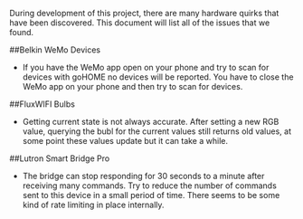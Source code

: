 During development of this project, there are many hardware quirks that have been discovered.  This document will list all of the issues that we found.

##Belkin WeMo Devices
  - If you have the WeMo app open on your phone and try to scan for devices with goHOME no devices will be reported. You have to close the WeMo app on your phone and then try to scan for devices.
  
##FluxWIFI Bulbs
  - Getting current state is not always accurate.  After setting a new RGB value, querying the bubl for the current values still returns old values, at some point these values update but it can take a while.
  
##Lutron Smart Bridge Pro
  - The bridge can stop responding for 30 seconds to a minute after receiving many commands.  Try to reduce the number of commands sent to this device in a small period of time.  There seems to be some kind of rate limiting in place internally.
